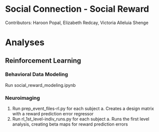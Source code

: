 # Social Connection - Social Reward
Contributors: Haroon Popal, Elizabeth Redcay, Victoria Alleluia Shenge


# Analyses

## Reinforcement Learning
### Behavioral Data Modeling
Run social_reward_modeling.ipynb

### Neuroimaging

1. Run prep_event_files-rl.py for each subject
  a. Creates a design matrix with a reward prediction error regressor
2. Run rl_1st_level-indiv_runs.py for each subject
  a. Runs the first level analysis, creating beta maps for reward prediction errors


